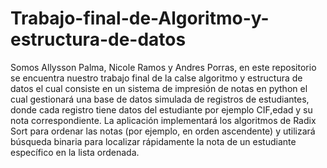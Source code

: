 # Trabajo-final-de-Algoritmo-y-estructura-de-datos

Somos  Allysson Palma, Nicole Ramos y Andres Porras, en este repositorio se encuentra nuestro trabajo final de la calse algoritmo y estructura de datos  el cual consiste en  un sistema de impresión de notas  en python el cual   gestionará una base de datos simulada de registros de estudiantes, donde cada registro tiene datos del estudiante  por ejemplo CIF,edad y su nota correspondiente. La aplicación implementará los algoritmos de Radix Sort para ordenar las notas (por ejemplo, en orden ascendente) y utilizará búsqueda binaria para localizar rápidamente la nota de un estudiante específico en la lista ordenada.
